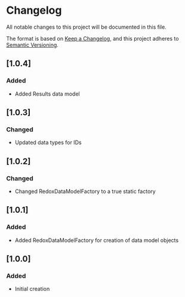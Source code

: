 # Changelog

All notable changes to this project will be documented in this file.

The format is based on [Keep a Changelog](https://keepachangelog.com/en/1.0.0/),
and this project adheres to [Semantic Versioning](https://semver.org/spec/v2.0.0.html).

## [1.0.4]

### Added

- Added Results data model

## [1.0.3]

### Changed

- Updated data types for IDs 

## [1.0.2]

### Changed

- Changed RedoxDataModelFactory to a true static factory

## [1.0.1]

### Added

- Added RedoxDataModelFactory for creation of data model objects

## [1.0.0] 

### Added

- Initial creation
